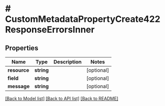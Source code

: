 # # CustomMetadataPropertyCreate422ResponseErrorsInner

## Properties

Name | Type | Description | Notes
------------ | ------------- | ------------- | -------------
**resource** | **string** |  | [optional] 
**field** | **string** |  | [optional] 
**message** | **string** |  | [optional] 

[[Back to Model list]](../../README.md#documentation-for-models) [[Back to API list]](../../README.md#documentation-for-api-endpoints) [[Back to README]](../../README.md)


